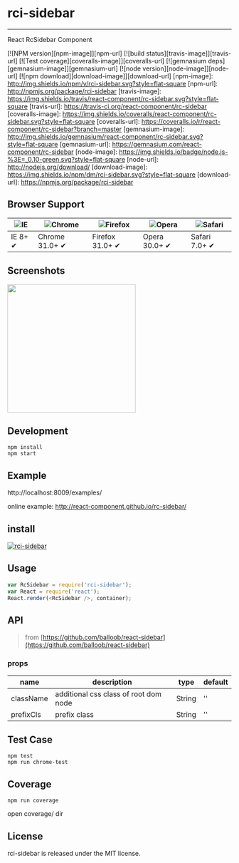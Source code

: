 # rci-sidebar
---

React RcSidebar Component


[![NPM version][npm-image]][npm-url]
[![build status][travis-image]][travis-url]
[![Test coverage][coveralls-image]][coveralls-url]
[![gemnasium deps][gemnasium-image]][gemnasium-url]
[![node version][node-image]][node-url]
[![npm download][download-image]][download-url]
[npm-image]: http://img.shields.io/npm/v/rci-sidebar.svg?style=flat-square
[npm-url]: http://npmjs.org/package/rci-sidebar
[travis-image]: https://img.shields.io/travis/react-component/rc-sidebar.svg?style=flat-square
[travis-url]: https://travis-ci.org/react-component/rc-sidebar
[coveralls-image]: https://img.shields.io/coveralls/react-component/rc-sidebar.svg?style=flat-square
[coveralls-url]: https://coveralls.io/r/react-component/rc-sidebar?branch=master
[gemnasium-image]: http://img.shields.io/gemnasium/react-component/rc-sidebar.svg?style=flat-square
[gemnasium-url]: https://gemnasium.com/react-component/rc-sidebar
[node-image]: https://img.shields.io/badge/node.js-%3E=_0.10-green.svg?style=flat-square
[node-url]: http://nodejs.org/download/
[download-image]: https://img.shields.io/npm/dm/rci-sidebar.svg?style=flat-square
[download-url]: https://npmjs.org/package/rci-sidebar


## Browser Support

|![IE](https://raw.github.com/alrra/browser-logos/master/internet-explorer/internet-explorer_48x48.png) | ![Chrome](https://raw.github.com/alrra/browser-logos/master/chrome/chrome_48x48.png) | ![Firefox](https://raw.github.com/alrra/browser-logos/master/firefox/firefox_48x48.png) | ![Opera](https://raw.github.com/alrra/browser-logos/master/opera/opera_48x48.png) | ![Safari](https://raw.github.com/alrra/browser-logos/master/safari/safari_48x48.png)|
| --- | --- | --- | --- | --- |
| IE 8+ ✔ | Chrome 31.0+ ✔ | Firefox 31.0+ ✔ | Opera 30.0+ ✔ | Safari 7.0+ ✔ |

## Screenshots

<img src="" width="288"/>


## Development

```
npm install
npm start
```

## Example

http://localhost:8009/examples/

online example: http://react-component.github.io/rc-sidebar/


## install

[![rci-sidebar](https://nodei.co/npm/rci-sidebar.png)](https://npmjs.org/package/rci-sidebar)


## Usage

```js
var RcSidebar = require('rci-sidebar');
var React = require('react');
React.render(<RcSidebar />, container);
```

## API

> from [https://github.com/balloob/react-sidebar](https://github.com/balloob/react-sidebar)

### props

| name     | description    | type     | default      |
|----------|----------------|----------|--------------|
|className | additional css class of root dom node | String | '' |
|prefixCls | prefix class | String | '' |

## Test Case

```
npm test
npm run chrome-test
```

## Coverage

```
npm run coverage
```

open coverage/ dir

## License

rci-sidebar is released under the MIT license.
